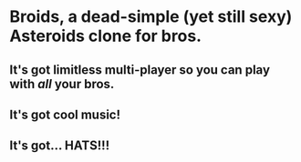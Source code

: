 Broids, a dead-simple (yet still sexy) Asteroids clone for bros.
===============================================================


## It's got limitless multi-player so you can play with _all_ your bros. ##

## It's got cool music! ##

## It's got... **HATS!!!** ##
